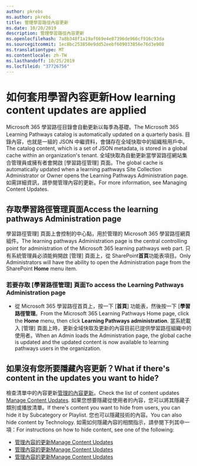 ```yaml
---
author: pkrebs
ms.author: pkrebs
title: 管理學習路徑內容更新
ms.date: 10/20/2019
description: 管理學習路徑內容更新
ms.openlocfilehash: 7a8b348f1a19af669e4e87396de966cf916c93da
ms.sourcegitcommit: 1ec8bc253850e9dd52eebf609033856e76d3e908
ms.translationtype: MT
ms.contentlocale: zh-TW
ms.lasthandoff: 10/25/2019
ms.locfileid: "37726756"
---
```

# <a name="how-learning-content-updates-are-applied"></a><span data-ttu-id="5ff00-103">如何套用學習內容更新</span><span class="sxs-lookup"><span data-stu-id="5ff00-103">How learning content updates are applied</span></span>
<span data-ttu-id="5ff00-104">Microsoft 365 學習路徑目錄會自動更新以每季為基礎。</span><span class="sxs-lookup"><span data-stu-id="5ff00-104">The Microsoft 365 Learning Pathways catalog is automatically updated on a quarterly basis.</span></span> <span data-ttu-id="5ff00-105">目錄內容，也就是一組的 JSON 中繼資料，會儲存在全域快取中的組織租用戶中。</span><span class="sxs-lookup"><span data-stu-id="5ff00-105">The catalog content, which is a set of JSON metadata, is stored in a global cache within an organization's tenant.</span></span> <span data-ttu-id="5ff00-106">全域快取為自動更新當學習路徑網站集合管理員或擁有者會開啟 [學習路徑管理] 頁面。</span><span class="sxs-lookup"><span data-stu-id="5ff00-106">The global cache is automatically updated when a learning pathways Site Collection Administrator or Owner opens the Learning Pathways Administration page.</span></span> <span data-ttu-id="5ff00-107">如需詳細資訊，請參閱管理內容的更新。</span><span class="sxs-lookup"><span data-stu-id="5ff00-107">For more information, see Managing Content Updates.</span></span> 

## <a name="access-the-learning-pathways-administration-page"></a><span data-ttu-id="5ff00-108">存取學習路徑管理頁面</span><span class="sxs-lookup"><span data-stu-id="5ff00-108">Access the learning pathways Administration page</span></span>

<span data-ttu-id="5ff00-109">學習路徑管理] 頁面上會控制的中心點，用於管理的 Microsoft 365 學習路徑網頁組件。</span><span class="sxs-lookup"><span data-stu-id="5ff00-109">The learning pathways Administration page is the central controlling point for administration of the Microsoft 365 learning pathways web part.</span></span> <span data-ttu-id="5ff00-110">只有系統管理員必須能夠開啟 [管理] 頁面上，從 SharePoint**首頁**功能表項目。</span><span class="sxs-lookup"><span data-stu-id="5ff00-110">Only Administrators will have the ability to open the Administration page from the SharePoint **Home** menu item.</span></span>  

### <a name="to-access-the-learning-pathways-administration-page"></a><span data-ttu-id="5ff00-111">若要存取 [學習路徑管理] 頁面</span><span class="sxs-lookup"><span data-stu-id="5ff00-111">To access the Learning Pathways Administration page</span></span>
- <span data-ttu-id="5ff00-112">從 Microsoft 365 學習路徑首頁上，按一下 [**首頁**] 功能表，然後按一下 [**學習路徑管理**。</span><span class="sxs-lookup"><span data-stu-id="5ff00-112">From the Microsoft 365 Learning Pathways Home page, click the **Home** menu, then click **Learning Pathways administration**.</span></span> <span data-ttu-id="5ff00-113">當系統載入 [管理] 頁面上時，更新全域快取及更新的內容目前已提供學習路徑組織中的使用者。</span><span class="sxs-lookup"><span data-stu-id="5ff00-113">When an Admin loads the Administration page, the global cache is updated and the updated content is now available to learning pathways users in the organization.</span></span> 

## <a name="what-if-theres-content-in-the-updates-you-want-to-hide"></a><span data-ttu-id="5ff00-114">如果沒有您所要隱藏內容更新？</span><span class="sxs-lookup"><span data-stu-id="5ff00-114">What if there's content in the updates you want to hide?</span></span>
<span data-ttu-id="5ff00-115">檢查清單中的內容更新[管理的內容更新](custom_contentupdatesmanage.md)。</span><span class="sxs-lookup"><span data-stu-id="5ff00-115">Check the list of content updates [Manage Content Updates](custom_contentupdatesmanage.md).</span></span> <span data-ttu-id="5ff00-116">如果您想要隱藏從使用者的內容，您可以將其隱藏子類別或播放清單。</span><span class="sxs-lookup"><span data-stu-id="5ff00-116">If there's content you want to hide from users, you can hide it by Subcategory or Playlist.</span></span> <span data-ttu-id="5ff00-117">您也可以隱藏技術的內容。</span><span class="sxs-lookup"><span data-stu-id="5ff00-117">You can also hide content by Technology.</span></span> <span data-ttu-id="5ff00-118">如需如何隱藏內容的相關指示，請參閱下列其中一項：</span><span class="sxs-lookup"><span data-stu-id="5ff00-118">For instructions on how to hide content, see one of the following:</span></span> 

- [<span data-ttu-id="5ff00-119">管理內容的更新</span><span class="sxs-lookup"><span data-stu-id="5ff00-119">Manage Content Updates</span></span>](custom_hideshowsub.md)
- [<span data-ttu-id="5ff00-120">管理內容的更新</span><span class="sxs-lookup"><span data-stu-id="5ff00-120">Manage Content Updates</span></span>](custom_hideshowplaylists.md)
- [<span data-ttu-id="5ff00-121">管理內容的更新</span><span class="sxs-lookup"><span data-stu-id="5ff00-121">Manage Content Updates</span></span>](custom_hideshowtech.md)